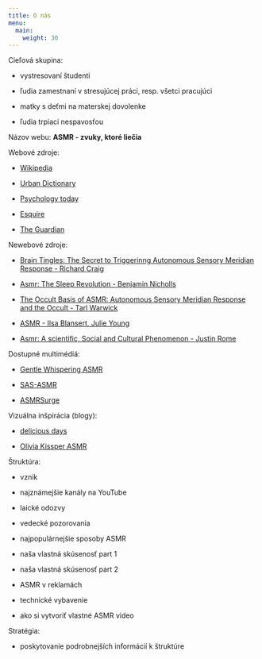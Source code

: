 ```yaml
---
title: O nás
menu:
  main:
    weight: 30
---
```

Cieľová skupina: 

* vystresovaní študenti

* ľudia zamestnaní v stresujúcej práci, resp. všetci pracujúci

* matky s deťmi na materskej dovolenke 

* ľudia trpiaci nespavosťou

Názov webu: **ASMR - zvuky, ktoré liečia**

Webové zdroje:

* [Wikipedia][]

* [Urban Dictionary][]

* [Psychology today][]

* [Esquire][]

* [The Guardian][]

Newebové zdroje:

* [Brain Tingles: The Secret to Triggerinng Autonomous Sensory Meridian Response - Richard Craig][]

* [Asmr: The Sleep Revolution - Benjamin Nicholls][]

* [The Occult Basis of ASMR: Autonomous Sensory Meridian Response and the Occult - Tarl Warwick][]

* [ASMR - Ilsa Blansert, Julie Young][]

* [Asmr: A scientific, Social and Cultural Phenomenon - Justin Rome][]

Dostupné multimédiá:

* [Gentle Whispering ASMR][]

* [SAS-ASMR][]

* [ASMRSurge][]

Vizuálna inšpirácia (blogy):

* [delicious days][]

* [Olivia Kissper ASMR][]

Štruktúra:

* vznik

* najznámejšie kanály na YouTube

* laické odozvy

* vedecké pozorovania

* najpopulárnejšie sposoby ASMR

* naša vlastná skúsenosť part 1

* naša vlastná skúsenosť part 2

* ASMR v reklamách

* technické vybavenie

* ako si vytvoriť vlastné ASMR video 

Stratégia:

* poskytovanie podrobnejších informácií k štruktúre

[Wikipedia]: https://wikipedia.org
[Urban Dictionary]: https://www.urbandictionary.com/
[Psychology today]: https://www.psychologytoday.com/us
[Esquire]: https://www.esquire.com/
[The Guardian]: https://www.theguardian.com/us
[Brain Tingles: The Secret to Triggerinng Autonomous Sensory Meridian Response - Richard Craig]: https://www.amazon.com/Brain-Tingles-Triggering-Head-Toe/dp/150720762X
[Asmr: The Sleep Revolution - Benjamin Nicholls]: https://www.amazon.com/ASMR-Sleep-Revolution-Benjamin-Nicholls/dp/1523259256
[The Occult Basis of ASMR: Autonomous Sensory Meridian Response and the Occult - Tarl Warwick]: https://www.amazon.co.uk/Occult-Basis-ASMR-Second/dp/1533656495
[ASMR - Ilsa Blansert, Julie Young]: https://www.amazon.com/ASMR-Idiots-Guides-Julie-Young/dp/1615648186
[Asmr: A scientific, Social and Cultural Phenomenon - Justin Rome]: https://www.amazon.it/Asmr-Scientific-Social-Cultural-Phenomenon/dp/1507608632
[Gentle Whispering ASMR]: https://www.youtube.com/channel/UC6gLlIAnzg7eJ8VuXDCZ_vg
[SAS-ASMR]: https://www.youtube.com/channel/UCp4LfMtDfoa29kTlLnqQ5Mg
[ASMRSurge]: https://www.youtube.com/user/ASMRSURGE
[delicious days]: https://www.deliciousdays.com/
[Olivia Kissper ASMR]: http://oliviakissperasmr.com/


